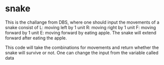 # snake
This is the challange from DBS, where one should input the movements of a snake consist of 
L: moving left by 1 unit
R: moving right by 1 unit
F: moving forward by 1 unit
E: moving forward by eating apple. The snake will extend forward after eating the apple.

This code will take the combinations for movements and return whether the snake will survive or not. One can change the input from the variable called data
